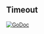 ## Timeout

[![GoDoc](https://godoc.org/github.com/dist-ribut-us/timeout?status.svg)](https://godoc.org/github.com/dist-ribut-us/timeout)
